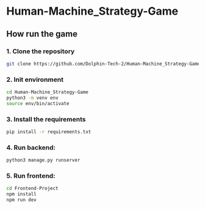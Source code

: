 # Human-Machine_Strategy-Game
## How run the game

### 1. Clone the repository
```bash
git clone https://github.com/Dolphin-Tech-2/Human-Machine_Strategy-Game.git
```

### 2. Init environment
```bash
cd Human-Machine_Strategy-Game
python3 -m venv env
source env/bin/activate
```

### 3. Install the requirements
```bash
pip install -r requirements.txt
```

### 4. Run backend:
```bash
python3 manage.py runserver
```

### 5. Run frontend:
```bash
cd Frontend-Project
npm install
npm run dev
```